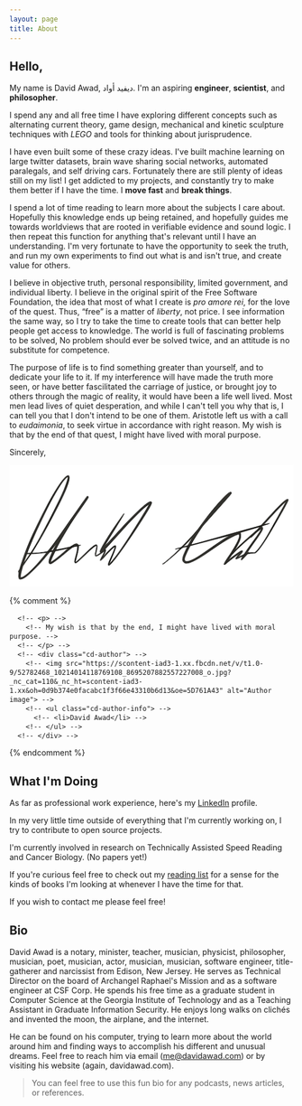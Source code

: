 ```yaml
---
layout: page
title: About
---
```



## Hello,

My name is David Awad, ﺩﻳﻔﻴﺪ ﺃﻭﺍﺩ.  I'm an aspiring **engineer**, **scientist**, and **philosopher**.


I spend any and all free time I have exploring different concepts such as alternating current theory, game design, mechanical and kinetic sculpture techniques with _LEGO_ and tools for thinking about jurisprudence.

I have even built some of these crazy ideas. I've built machine learning on large twitter datasets, brain wave sharing social networks, automated paralegals, and self driving cars. Fortunately there are still plenty of ideas still on my list! I get addicted to my projects, and constantly try to make them better if I have the time. I **move fast** and **break things**.

I spend a lot of time reading to learn more about the subjects I care about. Hopefully this knowledge ends up being retained, and hopefully guides me towards worldviews that are rooted in verifiable evidence and sound logic. I then repeat this function for anything that's relevant until I have an understanding. I'm very fortunate to have the opportunity to seek the truth, and run my own experiments to find out what is and isn't true, and create value for others.

I believe in objective truth, personal responsibility, limited government, and individual liberty. I believe in the original spirit of the Free Software Foundation, the idea that most of what I create is _pro amore rei_, for the love of the quest. Thus, “free” is a matter of *liberty*, not price. I see information the same way, so I try to take the time to create tools that can better help people get access to knowledge. The world is full of fascinating problems to be solved, No problem should ever be solved twice, and an attitude is no substitute for competence.


The purpose of life is to find something greater than yourself, and to dedicate your life to it. If my interference will have made the truth more seen, or have better fascilitated the carriage of justice, or brought joy to others through the magic of reality, it would have been a life well lived. Most men lead lives of quiet desperation, and while I can't tell you why that is, I can tell you that I don't intend to be one of them. Aristotle left us with a call to _eudaimonia_, to seek virtue in accordance with right reason. My wish is that by the end of that quest, I might have lived with moral purpose.


Sincerely,

![](/public/img/sig.png)


{% comment %}
<!-- <div class="cd-testimonials-wrapper"> -->
      <!-- <p> -->
        <!-- My wish is that by the end, I might have lived with moral purpose. -->
      <!-- </p> -->
      <!-- <div class="cd-author"> -->
        <!-- <img src="https://scontent-iad3-1.xx.fbcdn.net/v/t1.0-9/52782468_10214014118769108_8695207882557227008_o.jpg?_nc_cat=110&_nc_ht=scontent-iad3-1.xx&oh=0d9b374e0facabc1f3f66e43310b6d13&oe=5D761A43" alt="Author image"> -->
        <!-- <ul class="cd-author-info"> -->
          <!-- <li>David Awad</li> -->
        <!-- </ul> -->
      <!-- </div> -->
<!-- </div> -->

{% endcomment %}


## What I'm Doing

As far as professional work experience, here's my [LinkedIn](https://www.linkedin.com/in/davidaawad/) profile.

In my very little time outside of everything that I'm currently working on, I try to contribute to open source projects.

I'm currently involved in research on Technically Assisted Speed Reading and Cancer Biology. (No papers yet!)

If you're curious feel free to check out my [reading list](/reading) for a sense for the kinds of books I'm looking at whenever I have the time for that.

If you wish to contact me please feel free!


## Bio

<p class="message">
David Awad is a notary, minister, teacher, musician, physicist, philosopher, musician, poet, musician, actor, musician, musician, software engineer, title-gatherer and narcissist from Edison, New Jersey. He serves as Technical Director on the board of Archangel Raphael's Mission and as a software engineer at CSF Corp. He spends his free time as a graduate student in Computer Science at the Georgia Institute of Technology and as a Teaching Assistant in Graduate Information Security. He enjoys long walks on clichés and invented the moon, the airplane, and the internet.

He can be found on his computer, trying to learn more about the world around him and finding ways to accomplish his different and unusual dreams.
Feel free to reach him via email (me@davidawad.com) or by visiting his website (again, davidawad.com).

</p>

> You can feel free to use this fun bio for any podcasts, news articles, or references.
